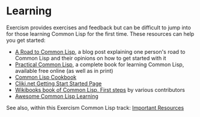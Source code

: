 # Learning

Exercism provides exercises and feedback but can be difficult to jump into for those learning Common Lisp for the first time. 
These resources can help you get started:

* [A Road to Common Lisp][road-to-cl], a blog post explaining one person's road to Common Lisp and their opinions on how to get started with it
* [Practical Common Lisp][practical-cl], a complete book for learning Common Lisp, available free online (as well as in print)
* [Common Lisp Cookbook][cl-cookbook]
* [Cliki.net Getting Start Started Page][cliki-getting-started]
* [Wikibooks book of Common Lisp, First steps][wikibooks-cl-first-steps]
  by various contributors
* [Awesome Common Lisp Learning][awesome-cl]

See also, within this Exercism Common Lisp track: [Important Resources][track-resources]

[awesome-cl]: https://github.com/GustavBertram/awesome-common-lisp-learning
[cl-cookbook]: https://lispcookbook.github.io/cl-cookbook/
[cliki-getting-started]: http://cliki.net/Getting%20Started
[practical-cl]: http://www.gigamonkeys.com/book/
[road-to-cl]: http://stevelosh.com/blog/2018/08/a-road-to-common-lisp/
[track-resources]: /languages/common-lisp/resources
[wikibooks-cl-first-steps]: http://en.wikibooks.org/wiki/Common_Lisp/First_steps
